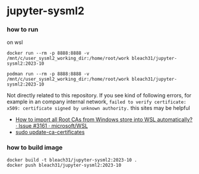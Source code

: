 # jupyter-sysml2


### how to run 

on wsl

```
docker run --rm -p 8888:8888 -v /mnt/c/user_sysml2_working_dir:/home/root/work bleach31/jupyter-sysml2:2023-10
```
```
podman run --rm -p 8888:8888 -v /mnt/c/user_sysml2_working_dir:/home/root/work bleach31/jupyter-sysml2:2023-10
```

Not directly related to this repository.
If you see kind of following errors, for example in an company internal network,
`failed to verify certificate: x509: certificate signed by unknown authority.`
this sites may be helpful

* [How to import all Root CAs from Windows store into WSL automatically? · Issue \#3161 · microsoft/WSL](https://github.com/microsoft/WSL/issues/3161)
* [sudo update\-ca\-certificates
](https://stackoverflow.com/questions/72167566/wsl-docker-curl-60-ssl-certificate-problem-unable-to-get-local-issuer-certi)

### how to build image

```
docker build -t bleach31/jupyter-sysml2:2023-10 .
docker push bleach31/jupyter-sysml2:2023-10
```
